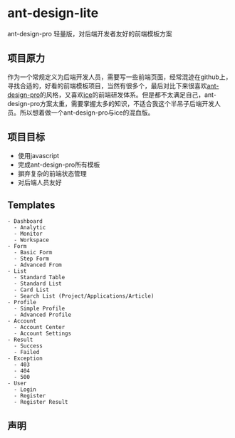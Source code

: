 # ant-design-lite
ant-design-pro 轻量版，对后端开发者友好的前端模板方案

## 项目原力
作为一个常规定义为后端开发人员，需要写一些前端页面，经常混迹在github上，寻找合适的，好看的前端模板项目，当然有很多个，最后对比下来很喜欢[ant-design-pro](https://github.com/ant-design/ant-design-pro)的风格，又喜欢[ice](https://github.com/alibaba/ice)的前端研发体系。但是都不太满足自己，ant-design-pro方案太重，需要掌握太多的知识，不适合我这个半吊子后端开发人员。所以想着做一个ant-design-pro与ice的混血版。
## 项目目标
- 使用javascript
- 完成ant-design-pro所有模板
- 摒弃复杂的前端状态管理
- 对后端人员友好
## Templates
```
- Dashboard
  - Analytic
  - Monitor
  - Workspace
- Form
  - Basic Form
  - Step Form
  - Advanced From
- List
  - Standard Table
  - Standard List
  - Card List
  - Search List (Project/Applications/Article)
- Profile
  - Simple Profile
  - Advanced Profile
- Account
  - Account Center
  - Account Settings
- Result
  - Success
  - Failed
- Exception
  - 403
  - 404
  - 500
- User
  - Login
  - Register
  - Register Result
```
## 声明
